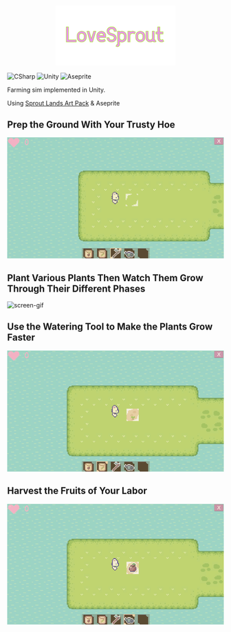 <p align="center">
  <img src="https://github.com/Nizar1999/Farming-Sim/blob/main/screenshots/Banner.png" width = 55%; height=55% />
</p>

![CSharp](https://img.shields.io/badge/-C%23-pink?style=for-the-badge&logo=csharp&logoColor=green) 
![Unity](https://img.shields.io/badge/-Unity-pink?style=for-the-badge&logo=unity&logoColor=green) 
![Aseprite](https://img.shields.io/badge/-Aseprite-pink?style=for-the-badge&logo=aseprite&logoColor=green) 

 Farming sim implemented in Unity.
 
 Using [Sprout Lands Art Pack](https://cupnooble.itch.io/sprout-lands-asset-pack) & Aseprite
 
 ## Prep the Ground With Your Trusty Hoe
 ![screen-gif](./screenshots/Hoe.gif)
 
 ## Plant Various Plants Then Watch Them Grow Through Their Different Phases
 ![screen-gif](./screenshots/Plants.gif)
 
 ## Use the Watering Tool to Make the Plants Grow Faster
 ![screen-gif](./screenshots/Water.gif)
 
 ## Harvest the Fruits of Your Labor
 ![screen-gif](./screenshots/Harvest.gif)
